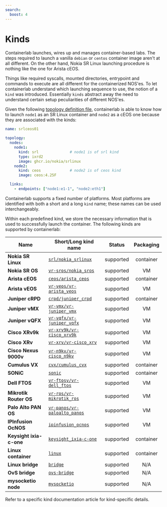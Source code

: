 ```yaml
---
search:
  boost: 4
---
```

# Kinds

Containerlab launches, wires up and manages container-based labs. The steps required to launch a vanilla `debian` or `centos` container image aren't at all different. On the other hand, Nokia SR Linux launching procedure is nothing like the one for Arista cEOS.

Things like required syscalls, mounted directories, entrypoint and commands to execute are all different for the containerized NOS'es. To let containerlab understand which launching sequence to use, the notion of a `kind` was introduced. Essentially `kinds` abstract away the need to understand certain setup peculiarities of different NOS'es.

Given the following [topology definition file](../topo-def-file.md), containerlab is able to know how to launch `node1` as an SR Linux container and `node2` as a cEOS one because they are associated with the kinds:

```yaml
name: srlceos01

topology:
  nodes:
    node1:
      kind: srl              # node1 is of srl kind
      type: ixrd2
      image: ghcr.io/nokia/srlinux
    node2:
      kind: ceos             # node2 is of ceos kind
      image: ceos:4.25F

  links:
    - endpoints: ["node1:e1-1", "node2:eth1"]
```

Containerlab supports a fixed number of platforms. Most platforms are identified with both a short and a long `kind` name; these names can be used interchangeably.

Within each predefined kind, we store the necessary information that is used to successfully launch the container. The following kinds are supported by containerlab:


| Name                    | Short/Long kind name                            | Status    | Packaging |
| ----------------------- | ----------------------------------------------- | --------- | :-------: |
| **Nokia SR Linux**      | [`srl/nokia_srlinux`](srl.md)                   | supported | container |
| **Nokia SR OS**         | [`vr-sros/nokia_sros`](vr-sros.md)              | supported |    VM     |
| **Arista cEOS**         | [`ceos/arista_ceos`](ceos.md)                   | supported | container |
| **Arista vEOS**         | [`vr-veos/vr-arista_veos`](vr-veos.md)          | supported |    VM     |
| **Juniper cRPD**        | [`crpd/juniper_crpd`](crpd.md)                  | supported | container |
| **Juniper vMX**         | [`vr-vmx/vr-juniper_vmx`](vr-vmx.md)            | supported |    VM     |
| **Juniper vQFX**        | [`vr-vqfx/vr-juniper_vqfx`](vr-vqfx.md)         | supported |    VM     |
| **Cisco XRv9k**         | [`vr-xrv9k/vr-cisco_xrv9k`](vr-xrv9k.md)        | supported |    VM     |
| **Cisco XRv**           | [`vr-xrv/vr-cisco_xrv`](vr-xrv.md)              | supported |    VM     |
| **Cisco Nexus 9000v**   | [`vr-n9kv/vr-cisco_n9kv`](vr-n9kv.md)           | supported |    VM     |
| **Cumulus VX**          | [`cvx/cumulus_cvx`](cvx.md)                     | supported | container |
| **SONiC**               | [`sonic`](sonic-vs.md)                          | supported | container |
| **Dell FTOS**           | [`vr-ftosv/vr-dell_ftos`](vr-ftosv.md)          | supported |    VM     |
| **Mikrotik Router OS**  | [`vr-ros/vr-mikrotik_ros`](vr-ros.md)           | supported |    VM     |
| **Palo Alto PAN OS**    | [`vr-panos/vr-paloalto_panos`](vr-pan.md)       | supported |    VM     |
| **IPInfusion OcNOS**    | [`ipinfusion_ocnos`](ipinfusion-ocnos.md)       | supported |    VM     |
| **Keysight ixia-c-one** | [`keysight_ixia-c-one`](keysight_ixia-c-one.md) | supported | container |
| **Linux container**     | [`linux`](linux.md)                             | supported | container |
| **Linux bridge**        | [`bridge`](bridge.md)                           | supported |    N/A    |
| **OvS bridge**          | [`ovs-bridge`](ovs-bridge.md)                   | supported |    N/A    |
| **mysocketio node**     | [`mysocketio`](../published-ports.md)           | supported |    N/A    |

Refer to a specific kind documentation article for kind-specific details.